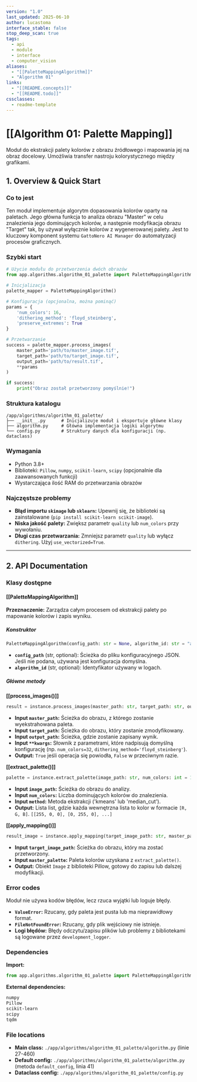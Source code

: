 ```yaml
---
version: "1.0"
last_updated: 2025-06-10
author: lucastoma
interface_stable: false
stop_deep_scan: true
tags:
  - api
  - module
  - interface
  - computer_vision
aliases:
  - "[[PaletteMappingAlgorithm]]"
  - "Algorithm 01"
links:
  - "[[README.concepts]]"
  - "[[README.todo]]"
cssclasses:
  - readme-template
---
```


# [[Algorithm 01: Palette Mapping]]

Moduł do ekstrakcji palety kolorów z obrazu źródłowego i mapowania jej na obraz docelowy. Umożliwia transfer nastroju kolorystycznego między grafikami.

## 1. Overview & Quick Start

### Co to jest

Ten moduł implementuje algorytm dopasowania kolorów oparty na paletach. Jego główna funkcja to analiza obrazu "Master" w celu znalezienia jego dominujących kolorów, a następnie modyfikacja obrazu "Target" tak, by używał wyłącznie kolorów z wygenerowanej palety. Jest to kluczowy komponent systemu `GattoNero AI Manager` do automatyzacji procesów graficznych.

### Szybki start

```python
# Użycie modułu do przetworzenia dwóch obrazów
from app.algorithms.algorithm_01_palette import PaletteMappingAlgorithm

# Inicjalizacja
palette_mapper = PaletteMappingAlgorithm()

# Konfiguracja (opcjonalna, można pominąć)
params = {
    'num_colors': 16,
    'dithering_method': 'floyd_steinberg',
    'preserve_extremes': True
}

# Przetwarzanie
success = palette_mapper.process_images(
    master_path='path/to/master_image.tif',
    target_path='path/to/target_image.tif',
    output_path='path/to/result.tif',
    **params
)

if success:
    print("Obraz został przetworzony pomyślnie!")
```

### Struktura katalogu

```
/app/algorithms/algorithm_01_palette/
├── __init__.py      # Inicjalizuje moduł i eksportuje główne klasy
├── algorithm.py     # Główna implementacja logiki algorytmu
└── config.py        # Struktury danych dla konfiguracji (np. dataclass)
```

### Wymagania

- Python 3.8+
- Biblioteki: `Pillow`, `numpy`, `scikit-learn`, `scipy` (opcjonalnie dla zaawansowanych funkcji)
- Wystarczająca ilość RAM do przetwarzania obrazów

### Najczęstsze problemy

- **Błąd importu `skimage` lub `sklearn`:** Upewnij się, że biblioteki są zainstalowane (`pip install scikit-learn scikit-image`).
- **Niska jakość palety:** Zwiększ parametr `quality` lub `num_colors` przy wywołaniu.
- **Długi czas przetwarzania:** Zmniejsz parametr `quality` lub wyłącz `dithering`. Użyj `use_vectorized=True`.

---

## 2. API Documentation

### Klasy dostępne

#### [[PaletteMappingAlgorithm]]

**Przeznaczenie:** Zarządza całym procesem od ekstrakcji palety po mapowanie kolorów i zapis wyniku.

##### Konstruktor

```python
PaletteMappingAlgorithm(config_path: str = None, algorithm_id: str = "algorithm_01_palette")
```

- **`config_path`** (str, optional): Ścieżka do pliku konfiguracyjnego JSON. Jeśli nie podana, używana jest konfiguracja domyślna.
- **`algorithm_id`** (str, optional): Identyfikator używany w logach.

##### Główne metody

**[[process_images()]]**

```python
result = instance.process_images(master_path: str, target_path: str, output_path: str, **kwargs) -> bool
```

- **Input `master_path`:** Ścieżka do obrazu, z którego zostanie wyekstrahowana paleta.
- **Input `target_path`:** Ścieżka do obrazu, który zostanie zmodyfikowany.
- **Input `output_path`:** Ścieżka, gdzie zostanie zapisany wynik.
- **Input `**kwargs`:** Słownik z parametrami, które nadpisują domyślną konfigurację (np. `num_colors=32`, `dithering_method='floyd_steinberg'`).
- **Output:** `True` jeśli operacja się powiodła, `False` w przeciwnym razie.

**[[extract_palette()]]**

```python
palette = instance.extract_palette(image_path: str, num_colors: int = 16, method: str = 'kmeans') -> list[list[int]]
```

- **Input `image_path`:** Ścieżka do obrazu do analizy.
- **Input `num_colors`:** Liczba dominujących kolorów do znalezienia.
- **Input `method`:** Metoda ekstrakcji ('kmeans' lub 'median_cut').
- **Output:** Lista list, gdzie każda wewnętrzna lista to kolor w formacie `[R, G, B]`. `[[255, 0, 0], [0, 255, 0], ...]`

**[[apply_mapping()]]**

```python
result_image = instance.apply_mapping(target_image_path: str, master_palette: list) -> PIL.Image.Image
```

- **Input `target_image_path`:** Ścieżka do obrazu, który ma zostać przetworzony.
- **Input `master_palette`:** Paleta kolorów uzyskana z `extract_palette()`.
- **Output:** Obiekt `Image` z biblioteki Pillow, gotowy do zapisu lub dalszej modyfikacji.

### Error codes

Moduł nie używa kodów błędów, lecz rzuca wyjątki lub loguje błędy.

- **`ValueError`:** Rzucany, gdy paleta jest pusta lub ma nieprawidłowy format.
- **`FileNotFoundError`:** Rzucany, gdy plik wejściowy nie istnieje.
- **Logi błędów:** Błędy odczytu/zapisu plików lub problemy z bibliotekami są logowane przez `development_logger`.

### Dependencies

**Import:**

```python
from app.algorithms.algorithm_01_palette import PaletteMappingAlgorithm
```

**External dependencies:**

```txt
numpy
Pillow
scikit-learn
scipy
tqdm
```

### File locations

- **Main class:** `./app/algorithms/algorithm_01_palette/algorithm.py` (linie 27-460)
- **Default config:** `./app/algorithms/algorithm_01_palette/algorithm.py` (metoda `default_config`, linia 41)
- **Dataclass config:** `./app/algorithms/algorithm_01_palette/config.py`
